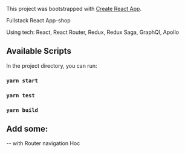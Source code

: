 This project was bootstrapped with [Create React App](https://github.com/facebook/create-react-app).

Fullstack React App-shop

Using tech:
React, React Router, Redux, Redux Saga, GraphQl, Apollo 

## Available Scripts
In the project directory, you can run:

### `yarn start`

### `yarn test`


### `yarn build`


## Add some:
-- with Router navigation Hoc
